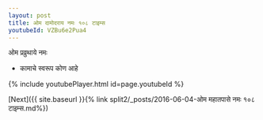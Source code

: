 ```yaml
---
layout: post
title: ओम दामोदराय नमः १०८ टाइम्स
youtubeId: VZBu6e2Pua4
---
```

 
 
 ओम प्रव्रुथाये नमः  
 
 -  कामाचे स्वरूप कोण आहे 
 
  
 
  
 
 
 
 
 
 


{% include youtubePlayer.html id=page.youtubeId %}
 
[Next]({{ site.baseurl }}{% link  split2/_posts/2016-06-04-ओम महातपासे नमः १०८ टाइम्स.md%})
 
